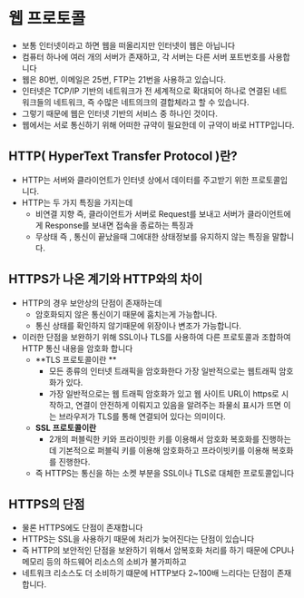 # 웹 프로토콜

- 보통 인터넷이라고 하면 웹을 떠올리지만 인터넷이 웹은 아닙니다 
- 컴퓨터 하나에 여러 개의 서버가 존재하고, 각 서버는 다른 서버 포트번호를 사용합니다
- 웹은 80번, 이메일은 25번, FTP는 21번을 사용하고 있습니다.
- 인터넷은 TCP/IP 기반의 네트워크가 전 세계적으로 확대되어 하나로 연결된 네트워크들의 네트워크, 즉 수많은 네트의크의 결합체라고 할 수 있습니다.
- 그렇기 때문에 웹은 인터넷 기반의 서비스 중 하나인 것이다.
- 웹에서는 서로 통신하기 위해 어떠한 규약이 필요한데 이 규약이 바로 HTTP입니다. 

## HTTP( HyperText Transfer Protocol )란?

- HTTP는 서버와 클라이언트가 인터넷 상에서 데이터를 주고받기 위한 프로토콜입니다.
- HTTP는 두 가지 특징을 가지는데 
  - 비연결 지향 즉, 클라이언트가 서버로 Request를 보내고 서버가 클라이언트에게 Response를 보내면 접속을 종료하는 특징과
  - 무상태 즉 , 통신이 끝났을때 그에대한 상태정보를 유지하지 않는 특징을 말합니다.

## HTTPS가 나온 계기와 HTTP와의 차이

- HTTP의 경우 보안상의 단점이 존재하는데
  - 암호화되지 않은 통신이기 때문에 훔치는게 가능합니다.
  - 통신 상태를 확인하지 않기때문에 위장이나 변조가 가능합니다.
- 이러한 단점을 보완하기 위해 SSL이나 TLS를 사용하여 다른 프로토콜과 조합하여 HTTP 통신 내용을 암호화 합니다
  - **TLS 프로토콜이란 **
    - 모든 종류의 인터넷 트래픽을 암호화한다 가장 일반적으로는 웹트래픽 암호화가 있다.
    - 가장 일반적으로는 웹 트래픽 암호화가 있고 웹 사이트 URL이 https로 시작하고, 연결이 안전하게 이뤄지고 있음을 알려주는 좌물쇠 표시가 뜨면 이는 브라우저가 TLS를 통해 연결되어 있다는 의미이다.
  - **SSL 프로토콜이란**
    - 2개의 퍼블릭한 키와 프라이빗한 키를 이용해서 암호화 복호화를 진행하는데 기본적으로 퍼블릭 키를 이용해 암호화하고 프라이빗키를 이용해 복호화를 진행한다.
  - 즉 HTTPS는 통신을 하는 소켓 부분을 SSL이나 TLS로 대체한 프로토콜입니다

## HTTPS의 단점

- 물론 HTTPS에도 단점이 존재합니다
- HTTPS는 SSL을 사용하기 때문에 처리가 늦어진다는 단점이 있습니다 
- 즉 HTTP의 보안적인 단점을 보완하기 위해서 암복호화 처리를 하기 때문에 CPU나 메모리 등의 하드웨어 리소스의 소비가 불가피하고 
- 네트워크 리소스도 더 소비하기 떄문에 HTTP보다 2~100배 느리다는 단점이 존재합니다.

